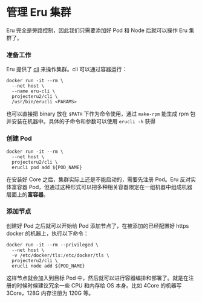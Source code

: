 # 管理 Eru 集群

Eru 完全是旁路控制，因此我们只需要添加好 Pod 和 Node 后就可以操作 Eru 集群了。

### 准备工作

Eru 提供了 [cli](https://github.com/projecteru2/cli) 来操作集群。cli 可以通过容器运行：

```
docker run -it --rm \
  --net host \
  --name eru-cli \
  projecteru2/cli \
  /usr/bin/erucli <PARAMS>
```

也可以直接把 binary 放在 ```$PATH``` 下作为命令使用，通过 ```make-rpm``` 能生成 rpm 包并安装在机器中。具体的子命令和参数可以使用 ```erucli -h``` 获得

### 创建 Pod

```
docker run -it --rm \
  --net host \
  projecteru2/cli \
  erucli pod add ${POD_NAME}
```

在安装好 Core 之后，集群实际上还是不能启动的，需要先注册 Pod。Eru 反对实体富容器 Pod，但通过这种形式可以把多种相关容器限定在一组机器中组成机器层面上的**富容器**。

### 添加节点

创建好 Pod 之后就可以开始给 Pod 添加节点了，在被添加的已经配置好 https docker 的机器上，执行以下命令：

```
docker run -it --rm --privileged \
  --net host \
  -v /etc/docker/tls:/etc/docker/tls \
  projecteru2/cli \
  erucli node add ${POD_NAME}
```

这样节点就会加入到目标 Pod 中，然后就可以进行容器编排和部署了。就是在注册的时候时候建议冗余一些 CPU 和内存给 OS 本身。比如 4Core 的机器写 3Core，128G 内存注册为 120G 等。
